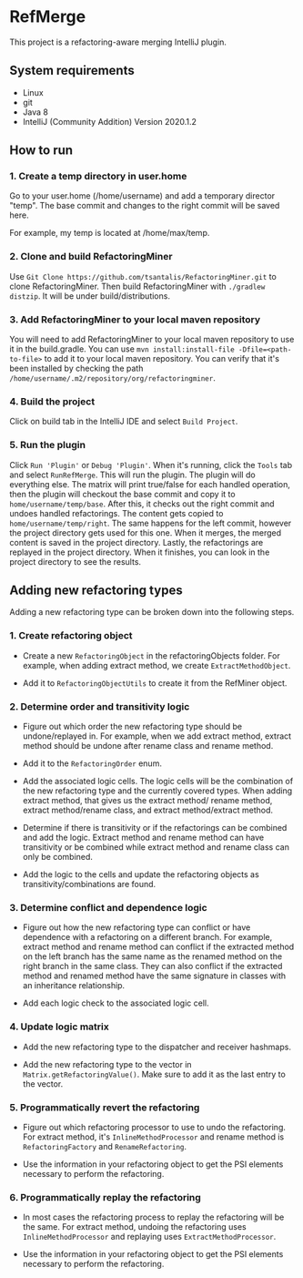 # RefMerge

This project is a refactoring-aware merging IntelliJ plugin. 

## System requirements
* Linux
* git
* Java 8
* IntelliJ (Community Addition) Version 2020.1.2

## How to run

### 1. Create a temp directory in user.home
Go to your user.home (/home/username) and add a temporary director "temp". 
The base commit and changes to the right commit will be saved here.

For example, my temp is located at /home/max/temp.

### 2. Clone and build RefactoringMiner 
Use `Git Clone https://github.com/tsantalis/RefactoringMiner.git` to clone RefactoringMiner. 
Then build RefactoringMiner with `./gradlew distzip`. It will be under build/distributions.

### 3. Add RefactoringMiner to your local maven repository
You will need to add RefactoringMiner to your local maven repository to
use it in the build.gradle. You can use `mvn install:install-file -Dfile=<path-to-file>`
to add it to your local maven repository. You can verify that it's been installed 
by checking the path `/home/username/.m2/repository/org/refactoringminer`.

### 4. Build the project
Click on build tab in the IntelliJ IDE and select `Build Project`.

### 5. Run the plugin
Click `Run 'Plugin'` or `Debug 'Plugin'`. When it's running, click the `Tools` tab and select
`RunRefMerge`. This will run the plugin. The plugin will do everything else.
The matrix will print true/false for each handled operation, then the plugin will checkout 
the base commit and copy it to `home/username/temp/base`. After this, it checks
out the right commit and undoes handled refactorings. The content gets copied to 
`home/username/temp/right`. The same happens for the left commit, however the project
directory gets used for this one. When it merges, the merged content is saved in the project directory.
Lastly, the refactorings are replayed in the project directory. When it finishes, you can
look in the project directory to see the results.

## Adding new refactoring types

Adding a new refactoring type can be broken down into the following steps. 

### 1. Create refactoring object

* Create a new `RefactoringObject` in the refactoringObjects folder. For example, when 
adding extract method, we create `ExtractMethodObject`. 

* Add it to `RefactoringObjectUtils` to create it from the RefMiner object.

### 2. Determine order and transitivity logic

* Figure out which order the new refactoring type should be undone/replayed in. For example, 
when we add extract method, extract method should be undone after rename class and 
rename method.

* Add it to the `RefactoringOrder` enum.

* Add the associated logic cells. The logic cells will be the combination of the new refactoring
type and the currently covered types. When adding extract method, that gives us the extract method/
rename method, extract method/rename class, and extract method/extract method.

* Determine if there is transitivity or if the refactorings can be combined and add the logic. 
Extract method and rename method can have transitivity or be combined while extract method
and rename class can only be combined. 

* Add the logic to the cells and update the refactoring objects as transitivity/combinations are
found.

### 3. Determine conflict and dependence logic

* Figure out how the new refactoring type can conflict or have dependence with a refactoring on
a different branch. For example, extract method and rename method can conflict if the extracted 
method on the left branch has the same name as the renamed method on the right branch in the same
class. They can also conflict if the extracted method and renamed method have the same signature
in classes with an inheritance relationship.

* Add each logic check to the associated logic cell.

### 4. Update logic matrix 

* Add the new refactoring type to the dispatcher and receiver hashmaps. 

* Add the new refactoring type to the vector in `Matrix.getRefactoringValue()`. Make sure to add
it as the last entry to the vector.

### 5. Programmatically revert the refactoring

* Figure out which refactoring processor to use to undo the refactoring. For extract method, it's
`InlineMethodProcessor` and rename method is `RefactoringFactory` and `RenameRefactoring`.

* Use the information in your refactoring object to get the PSI elements necessary to perform
the refactoring.

### 6. Programmatically replay the refactoring

* In most cases the refactoring process to replay the refactoring will be the same. For extract
method, undoing the refactoring uses `InlineMethodProcessor` and replaying uses `ExtractMethodProcessor`.

* Use the information in your refactoring object to get the PSI elements necessary to perform
the refactoring.


